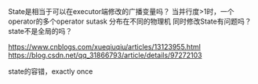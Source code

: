 State是相当于可以在executor端修改的广播变量吗？
当并行度>1时，一个operator的多个operator sutask 分布在不同的物理机
同时修改State有问题吗？
state不是全局的吗？

https://www.cnblogs.com/xueqiuqiu/articles/13123955.html
https://blog.csdn.net/qq_31866793/article/details/97272103

state的容错，exactly once